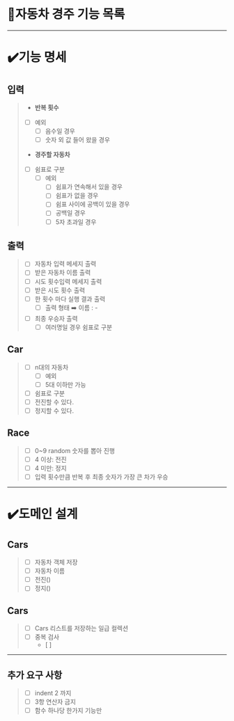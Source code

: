 # 🚀자동차 경주 기능 목록
- - -
# ✔️기능 명세
## 입력
> - **반복 횟수**
>  - [ ] 예외
>    - [ ] 음수일 경우
>    - [ ] 숫자 외 값 들어 왔을 경우
> - **경주할 자동차**
>  - [ ] 쉼표로 구분
>    - [ ] 예외 
>      - [ ] 쉼표가 연속해서 있을 경우
>      - [ ] 쉼표가 없을 경우
>      - [ ] 쉼표 사이에 공백이 있을 경우
>      - [ ] 공백일 경우
>      - [ ] 5자 초과일 경우 
## 출력
> - [ ] 자동차 입력 메세지 출력
> - [ ] 받은 자동차 이름 출력
> - [ ] 시도 횟수입력 메세지 출력
> - [ ] 받은 시도 횟수 출력
> - [ ] 한 횟수 마다 실행 결과 출력
>   - [ ] 출력 형태 ➡️ 이름 : -  
> - [ ] 최종 우승자 출력
>   -[ ] 여러명일 경우 쉼표로 구분 
## Car
> - [ ] n대의 자동차
>   - [ ] 예외
>    - [ ] 5대 이하만 가능 
> - [ ] 쉼표로 구분
> - [ ] 전진할 수 있다.
> - [ ] 정지할 수 있다.
## Race
> - [ ] 0~9 random 숫자를 뽑아 진행
> - [ ] 4 이상: 전진
> - [ ] 4 미만: 정지
> - [ ] 입력 횟수만큼 반복 후 최종 숫자가 가장 큰 차가 우승
- - - 
# ✔️도메인 설계
## Cars
> - [ ] 자동차 객체 저장
> - [ ] 자동차 이름
> - [ ] 전진()
> - [ ] 정지()
## Cars
> - [ ] Cars 리스트를 저장하는 일급 컬렉션
> - [ ] 중복 검사
>   - [ ]  
- - - 
## 추가 요구 사항
> - [ ] indent 2 까지
> - [ ] 3항 연산자 금지
> - [ ] 함수 하나당 한가지 기능만
